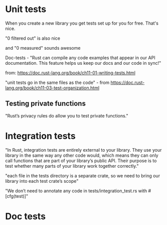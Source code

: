 # Unit tests
When you create a new library you get tests set up for you for free.  That's nice.

"0 filtered out" is also nice

and "0 measured" sounds awesome

Doc-tests - "Rust can compile any code examples that appear in our API documentation. This feature helps us keep our docs and our code in sync!"

from: https://doc.rust-lang.org/book/ch11-01-writing-tests.html

"unit tests go in the same files as the code" - from https://doc.rust-lang.org/book/ch11-03-test-organization.html

## Testing private functions
"Rust’s privacy rules do allow you to test private functions."

# Integration tests
"In Rust, integration tests are entirely external to your library. They use your library in the same way any other code would, which means they can only call functions that are part of your library’s public API. Their purpose is to test whether many parts of your library work together correctly."

"each file in the tests directory is a separate crate, so we need to bring our library into each test crate’s scope"

"We don’t need to annotate any code in tests/integration_test.rs with #[cfg(test)]"

# Doc tests
